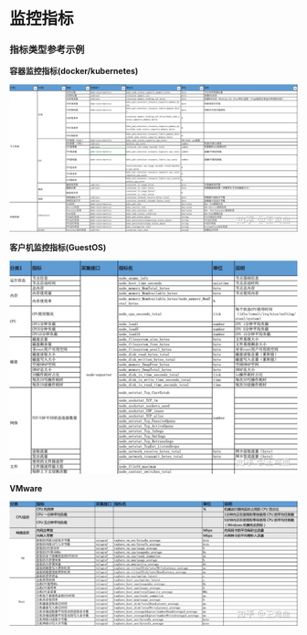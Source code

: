 # 监控指标

### 指标类型参考示例

**容器监控指标(docker/kubernetes)**

![](https://raw.githubusercontent.com/r2ys/upic_rep/main/uPic/v2-28cffd3b4fd44d08c4ef701e6fd3109a_r.jpg)



**客户机监控指标(GuestOS)**

![](https://raw.githubusercontent.com/r2ys/upic_rep/main/uPic/v2-7d867f2cc0642cfc23c25c415aec67b6_r.jpg)



**VMware**

![](https://raw.githubusercontent.com/r2ys/upic_rep/main/uPic/v2-14e3a98ff901e2b737eafadd6c20b1ce_r.jpg)